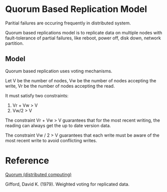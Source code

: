 # Quorum Based Replication Model 
Paritial failures are occuring frequently in distributed system. 

Quorum based replications model is to replicate data on multiple nodes with fault-tolerance of partial failures, like reboot, power off, disk down, network partition. 

## Model 

Quorum based replication uses voting mechanisms. 

Let V be the number of nodes, Vw be the number of nodes accepting the write, Vr be the number of nodes accepting the read. 

It must satisfy two constraints:

1. Vr + Vw > V
2. Vw/2 > V 

The constraint  Vr + Vw > V guarantees that for the most recent writing, the reading can always get the up to date version data. 

The constraint Vw / 2 > V guarantees that  each write must be aware of the most recent write to avoid conflicting writes. 

# Reference 

[Quorum (distributed computing)](https://en.wikipedia.org/wiki/Quorum_%28distributed_computing%29)

Gifford, David K. (1979). Weighted voting for replicated data.

